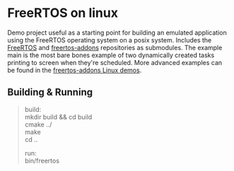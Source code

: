 # FreeRTOS on linux
Demo project useful as a starting point for building an emulated application using the FreeRTOS operating
system on a posix system. Includes the [FreeRTOS](https://github.com/FreeRTOS/FreeRTOS) and [freertos-addons](https://github.com/michaelbecker/freertos-addons/) repositories as submodules. The example
main is the most bare bones example of two dynamically created tasks printing to screen when they're scheduled.
More advanced examples can be found in the [freertos-addons Linux demos](https://github.com/michaelbecker/freertos-addons/tree/master/Linux/Demo).

## Building & Running
> build:<br>
> mkdir build && cd build<br>
> cmake ../<br>
> make<br>
> cd ..<br>
>
> run: <br>
> bin/freertos<br>

